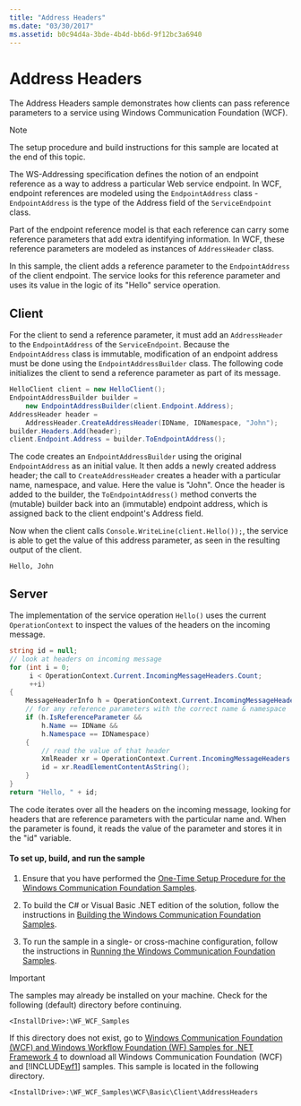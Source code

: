 ```yaml
---
title: "Address Headers"
ms.date: "03/30/2017"
ms.assetid: b0c94d4a-3bde-4b4d-bb6d-9f12bc3a6940
---
```


# Address Headers

The Address Headers sample demonstrates how clients can pass reference parameters to a service using Windows Communication Foundation (WCF).

> [!NOTE]
> The setup procedure and build instructions for this sample are located at the end of this topic.

The WS-Addressing specification defines the notion of an endpoint reference as a way to address a particular Web service endpoint. In WCF, endpoint references are modeled using the `EndpointAddress` class - `EndpointAddress` is the type of the Address field of the `ServiceEndpoint` class.

Part of the endpoint reference model is that each reference can carry some reference parameters that add extra identifying information. In WCF, these reference parameters are modeled as instances of `AddressHeader` class.

In this sample, the client adds a reference parameter to the `EndpointAddress` of the client endpoint. The service looks for this reference parameter and uses its value in the logic of its "Hello" service operation.

## Client

For the client to send a reference parameter, it must add an `AddressHeader` to the `EndpointAddress` of the `ServiceEndpoint`. Because the `EndpointAddress` class is immutable, modification of an endpoint address must be done using the `EndpointAddressBuilder` class. The following code initializes the client to send a reference parameter as part of its message.

```csharp
HelloClient client = new HelloClient();
EndpointAddressBuilder builder =
    new EndpointAddressBuilder(client.Endpoint.Address);
AddressHeader header =
    AddressHeader.CreateAddressHeader(IDName, IDNamespace, "John");
builder.Headers.Add(header);
client.Endpoint.Address = builder.ToEndpointAddress();
```

The code creates an `EndpointAddressBuilder` using the original `EndpointAddress` as an initial value. It then adds a newly created address header; the call to `CreateAddressHeader` creates a header with a particular name, namespace, and value. Here the value is "John". Once the header is added to the builder, the `ToEndpointAddress()` method converts the (mutable) builder back into an (immutable) endpoint address, which is assigned back to the client endpoint's Address field.

Now when the client calls `Console.WriteLine(client.Hello());`, the service is able to get the value of this address parameter, as seen in the resulting output of the client.

`Hello, John`

## Server

The implementation of the service operation `Hello()` uses the current `OperationContext` to inspect the values of the headers on the incoming message.

```csharp
string id = null;
// look at headers on incoming message
for (int i = 0;
     i < OperationContext.Current.IncomingMessageHeaders.Count;
     ++i)
{
    MessageHeaderInfo h = OperationContext.Current.IncomingMessageHeaders[i];
    // for any reference parameters with the correct name & namespace
    if (h.IsReferenceParameter &&
        h.Name == IDName &&
        h.Namespace == IDNamespace)
    {
        // read the value of that header
        XmlReader xr = OperationContext.Current.IncomingMessageHeaders.GetReaderAtHeader(i);
        id = xr.ReadElementContentAsString();
    }
}
return "Hello, " + id;
```

The code iterates over all the headers on the incoming message, looking for headers that are reference parameters with the particular name and. When the parameter is found, it reads the value of the parameter and stores it in the "id" variable.

#### To set up, build, and run the sample

1. Ensure that you have performed the [One-Time Setup Procedure for the Windows Communication Foundation Samples](../../../../docs/framework/wcf/samples/one-time-setup-procedure-for-the-wcf-samples.md).

2. To build the C# or Visual Basic .NET edition of the solution, follow the instructions in [Building the Windows Communication Foundation Samples](../../../../docs/framework/wcf/samples/building-the-samples.md).

3. To run the sample in a single- or cross-machine configuration, follow the instructions in [Running the Windows Communication Foundation Samples](../../../../docs/framework/wcf/samples/running-the-samples.md).

> [!IMPORTANT]
> The samples may already be installed on your machine. Check for the following (default) directory before continuing.
>
> `<InstallDrive>:\WF_WCF_Samples`
>
> If this directory does not exist, go to [Windows Communication Foundation (WCF) and Windows Workflow Foundation (WF) Samples for .NET Framework 4](https://go.microsoft.com/fwlink/?LinkId=150780) to download all Windows Communication Foundation (WCF) and [!INCLUDE[wf1](../../../../includes/wf1-md.md)] samples. This sample is located in the following directory.
>
> `<InstallDrive>:\WF_WCF_Samples\WCF\Basic\Client\AddressHeaders`
